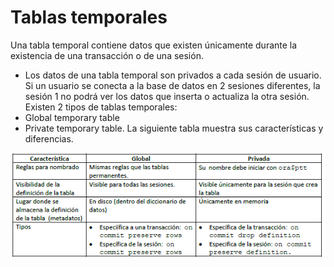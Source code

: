 # Tablas temporales
Una tabla temporal contiene datos que existen únicamente durante la existencia de una transacción o de una sesión.
* Los datos de una tabla temporal son privados a cada sesión de usuario. Si un usuario se conecta a la base de datos en 2 sesiones diferentes, la sesión 1 no podrá ver los datos que inserta o actualiza la otra sesión.
Existen 2 tipos de tablas temporales:
* Global temporary table
* Private temporary table.
La siguiente tabla muestra sus características y diferencias.
<img src="./img/tipos_tablas_temporales.PNG">


